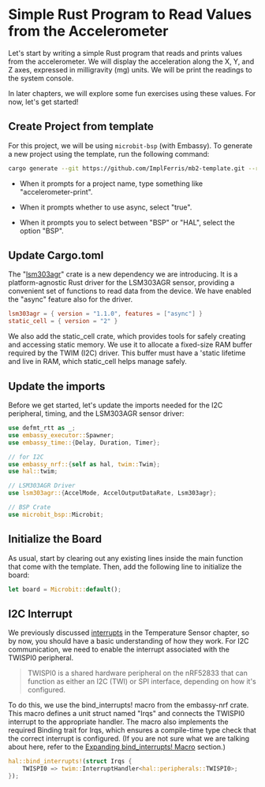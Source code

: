 # Simple Rust Program to Read Values from the Accelerometer

Let's start by writing a simple Rust program that reads and prints values from the accelerometer. We will display the acceleration along the X, Y, and Z axes, expressed in milligravity (mg) units. We will be print the readings to the system console.

In later chapters, we will explore some fun exercises using these values. For now, let's get started!

## Create Project from template

For this project, we will be using `microbit-bsp` (with Embassy). To generate a new project using the template, run the following command:

```sh
cargo generate --git https://github.com/ImplFerris/mb2-template.git --rev 3d07b56
```

- When it prompts for a project name, type something like "accelerometer-print".

- When it prompts whether to use async, select "true".

- When it prompts you to select between "BSP" or "HAL", select the option "BSP".

## Update Cargo.toml

The "[lsm303agr](https://docs.rs/lsm303agr/latest/lsm303agr/)" crate is a new dependency we are introducing. It is a platform-agnostic Rust driver for the LSM303AGR sensor, providing a convenient set of functions to read data from the device. We have enabled the "async" feature also for the driver. 

```toml
lsm303agr = { version = "1.1.0", features = ["async"] }
static_cell = { version = "2" }
```

We also add the static_cell crate, which provides tools for safely creating and accessing static memory. We use it to allocate a fixed-size RAM buffer required by the TWIM (I2C) driver. This buffer must have a 'static lifetime and live in RAM, which static_cell helps manage safely.

## Update the imports

Before we get started, let's update the imports needed for the I2C peripheral, timing, and the LSM303AGR sensor driver:

```rust
use defmt_rtt as _;
use embassy_executor::Spawner;
use embassy_time::{Delay, Duration, Timer};

// for I2C
use embassy_nrf::{self as hal, twim::Twim};
use hal::twim;

// LSM303AGR Driver
use lsm303agr::{AccelMode, AccelOutputDataRate, Lsm303agr};

// BSP Crate
use microbit_bsp::Microbit;
```

## Initialize the Board

As usual, start by clearing out any existing lines inside the main function that come with the template. Then, add the following line to initialize the board:

```rust
let board = Microbit::default();
```

## I2C Interrupt

We previously discussed [interrupts](../../temperature-sensor/irq.md) in the Temperature Sensor chapter, so by now, you should have a basic understanding of how they work. For I2C communication, we need to enable the interrupt associated with the TWISPI0 peripheral.

>TWISPI0 is a shared hardware peripheral on the nRF52833 that can function as either an I2C (TWI) or SPI interface, depending on how it's configured.

To do this, we use the bind_interrupts! macro from the embassy-nrf crate. This macro defines a unit struct named "Irqs" and connects the TWISPI0 interrupt to the appropriate handler. The macro also implements the required Binding trait for Irqs, which ensures a compile-time type check that the correct interrupt is configured. (If you are not sure what we are talking about here, refer to the [Expanding bind_interrupts! Macro](../../temperature-sensor/irqs-struct.md) section.)

```rust
hal::bind_interrupts!(struct Irqs {
    TWISPI0 => twim::InterruptHandler<hal::peripherals::TWISPI0>;
});
```

